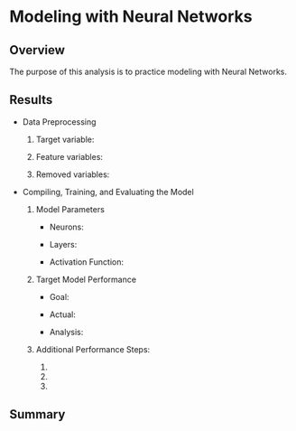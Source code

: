 # Modeling with Neural Networks

## Overview

The purpose of this analysis is to practice modeling with Neural Networks.

## Results

* Data Preprocessing

    1. Target variable:

    2. Feature variables: 

    3. Removed variables: 

* Compiling, Training, and Evaluating the Model

    1. Model Parameters

        * Neurons:

        * Layers: 

        * Activation Function:

    2. Target Model Performance

        * Goal:

        * Actual:

        * Analysis:

    3. Additional Performance Steps:

        1. 

        2. 

        3. 

## Summary
